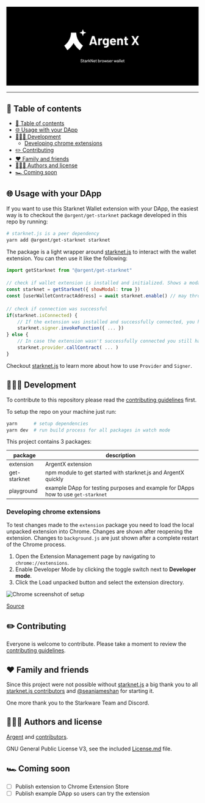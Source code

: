 <!-- logo -->
<p align="center">
  <img src="assets/readme-header.png">
</p>

<!-- ---

<h3 align='center'>⬇️ Get <b>ArgentX</b> for StarkNet today:</h3>

<p align="center">
  <a href="https://developer.chrome.com/docs/extensions/mv3/getstarted/#manifest">
    <img src="packages/get-starknet/src/button-download.svg">
  </a>
</p>

-->

---

## 🌈 Table of contents

- [🌈 Table of contents](#-table-of-contents)
- [🌐 Usage with your DApp](#-usage-with-your-dapp)
- [👩🏾‍💻 Development](#-development)
  - [Developing chrome extensions](#developing-chrome-extensions)
- [✏️ Contributing](#️-contributing)
- [❤️ Family and friends](#️-family-and-friends)
- [👨🏼‍🎨 Authors and license](#-authors-and-license)
- [🏎 Coming soon](#-coming-soon)

<!--
## 🧒 Example DApp

You can try the extension using our example DApp hosted at:

[https://argentlabs.github.io/argent-x](https://argentlabs.github.io/argent-x)

The example DApp is also contained in this repository.
-->

## 🌐 Usage with your DApp

If you want to use this Starknet Wallet extension with your DApp, the easiest way is to checkout the `@argent/get-starknet` package developed in this repo by running:

```bash
# starknet.js is a peer dependency
yarn add @argent/get-starknet starknet
```

The package is a light wrapper around [starknet.js](https://github.com/seanjameshan/starknet.js) to interact with the wallet extension. You can then use it like the following:

```javascript
import getStarknet from "@argent/get-starknet"

// check if wallet extension is installed and initialized. Shows a modal prompting the user to download ArgentX otherwise.
const starknet = getStarknet({ showModal: true })
const [userWalletContractAddress] = await starknet.enable() // may throws when no extension is detected

// check if connection was successful
if(starknet.isConnected) {
    // If the extension was installed and successfully connected, you have access to a starknet.js Signer object to do all kind of requests through the users wallet contract.
    starknet.signer.invokeFunction({ ... })
} else {
    // In case the extension wasn't successfully connected you still have access to a starknet.js Provider to read starknet states and sent anonymous transactions
    starknet.provider.callContract( ... )
}
```

Checkout [starknet.js](https://github.com/seanjameshan/starknet.js) to learn more about how to use `Provider` and `Signer`.

## 👩🏾‍💻 Development

To contribute to this repository please read the [contributing guidelines](Contributing.md) first.

To setup the repo on your machine just run:

```bash
yarn      # setup dependencies
yarn dev  # run build process for all packages in watch mode
```

This project contains 3 packages:

| package | description |
| --- | --- |
| extension | ArgentX extension |
| get-starknet | npm module to get started with starknet.js and ArgentX quickly |
| playground | example DApp for testing purposes and example for DApps how to use `get-starknet` |

### Developing chrome extensions

To test changes made to the `extension` package you need to load the local unpacked extension into Chrome. Changes are shown after reopening the extension. Changes to `background.js` are just shown after a complete restart of the Chrome process.

1. Open the Extension Management page by navigating to `chrome://extensions`.
2. Enable Developer Mode by clicking the toggle switch next to **Developer mode**.
3. Click the Load unpacked button and select the extension directory.

![Chrome screenshot of setup](https://wd.imgix.net/image/BhuKGJaIeLNPW9ehns59NfwqKxF2/vOu7iPbaapkALed96rzN.png?auto=format)

[Source](https://developer.chrome.com/docs/extensions/mv3/getstarted/#manifest)

## ✏️ Contributing

Everyone is welcome to contribute. Please take a moment to review the [contributing guidelines](Contributing.md).

## ❤️ Family and friends

Since this project were not possible without [starknet.js](https://github.com/seanjameshan/starknet.js) a big thank you to all [starknet.js contributors](https://github.com/seanjameshan/starknet.js/graphs/contributors) and [@seanjameshan](https://github.com/seanjameshan) for starting it.

One more thank you to the Starkware Team and Discord.

## 👨🏼‍🎨 Authors and license

[Argent](https://github.com/argentlabs) and [contributors](https://github.com/argentlabs/argent-x/graphs/contributors).

GNU General Public License V3, see the included [License.md](License.md) file.

## 🏎 Coming soon

- [ ] Publish extension to Chrome Extension Store
- [ ] Publish example DApp so users can try the extension
